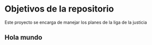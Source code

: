 # Objetivos de la repositorio

Este proyecto se encarga de manejar los planes de la liga de la justicia

## Hola mundo
